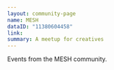 ```yaml
---
layout: community-page
name: MESH
dataID: "11380604458"
link:
summary: A meetup for creatives
---
```

Events from the MESH community.
